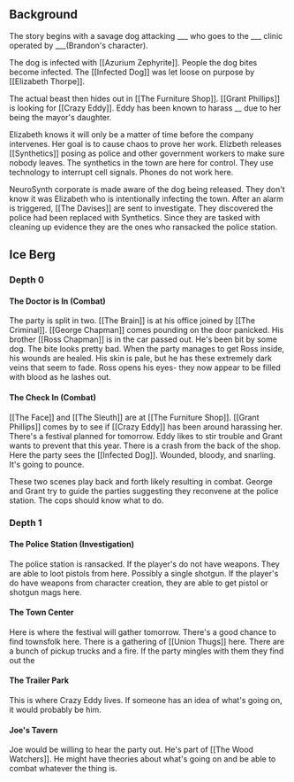 ## Background
The story begins with a savage dog attacking ___ who goes to the ___ clinic operated by ___(Brandon's character).

The dog is infected with [[Azurium Zephyrite]]. People the dog bites become infected. The [[Infected Dog]] was let loose on purpose by [[Elizabeth Thorpe]].

The actual beast then hides out in [[The Furniture Shop]]. [[Grant Phillips]] is looking for [[Crazy Eddy]]. Eddy has been known to harass __ due to her being the mayor's daughter.

Elizabeth knows it will only be a matter of time before the company intervenes. Her goal is to cause chaos to prove her work. Elizbeth releases [[Synthetics]] posing as police and other government workers to make sure nobody leaves. The synthetics in the town are here for control. They use technology to interrupt cell signals. Phones do not work here.

NeuroSynth corporate is made aware of the dog being released. They don't know it was Elizabeth who is intentionally infecting the town. After an alarm is triggered, [[The Davises]] are sent to investigate. They discovered the police had been replaced with Synthetics. Since they are tasked with cleaning up evidence they are the ones who ransacked the police station.

## Ice Berg
### Depth 0
#### The Doctor is In (Combat)
The party is split in two. [[The Brain]] is at his office joined by [[The Criminal]]. [[George Chapman]] comes pounding on the door panicked. His brother [[Ross Chapman]] is in the car passed out. He's been bit by some dog. The bite looks pretty bad. When the party manages to get Ross inside, his wounds are healed. His skin is pale, but he has these extremely dark veins that seem to fade. Ross opens his eyes- they now appear to be filled with blood as he lashes out.
#### The Check In (Combat)
[[The Face]] and [[The Sleuth]] are at [[The Furniture Shop]]. [[Grant Phillips]] comes by to see if [[Crazy Eddy]] has been around harassing her. There's a festival planned for tomorrow. Eddy likes to stir trouble and Grant wants to prevent that this year. There is a crash from the back of the shop. Here the party sees the [[Infected Dog]]. Wounded, bloody, and snarling. It's going to pounce.

These two scenes play back and forth likely resulting in combat. George and Grant try to guide the parties suggesting they reconvene at the police station. The cops should know what to do.

### Depth 1
#### The Police Station (Investigation)
The police station is ransacked. If the player's do not have weapons. They are able to loot pistols from here. Possibly a single shotgun. If the player's do have weapons from character creation, they are able to get pistol or shotgun mags here.
#### The Town Center
Here is where the festival will gather tomorrow. There's a good chance to find townsfolk here. There is a gathering of [[Union Thugs]] here. There are a bunch of pickup trucks and a fire. If the party mingles with them they find out the
#### The Trailer Park
This is where Crazy Eddy lives. If someone has an idea of what's going on, it would probably be him.
#### Joe's Tavern
Joe would be willing to hear the party out. He's part of [[The Wood Watchers]]. He might have theories about what's going on and be able to combat whatever the thing is.